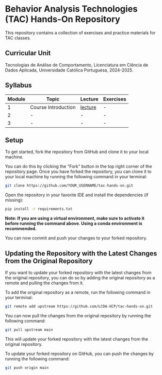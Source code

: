 # Behavior Analysis Technologies (TAC) Hands-On Repository

This repository contains a collection of exercises and practice materials for TAC classes.

## Curricular Unit
Tecnologias de Análise de Comportamento, Licenciatura em Ciência de Dados Aplicada, Universidade Católica Portuguesa, 2024-2025.

## Syllabus

| **Module** | **Topic**           | **Lecture**                          | **Exercises** |
| -- |---------------------|--------------------------------------|---------------|
| 1 | Course Introduction | [lecture](lectures/TAC-Session1.pdf) | -             |
| 2 | -                   | -                                    | -             |
| 3 | -                   | -                                    | -             |

## Setup

To get started, fork the repository from GitHub and clone it to your local machine.

You can do this by clicking the "Fork" button in the top right corner of the repository page. Once you have forked the repository, you can clone it to your local machine by running the following command in your terminal:

```bash
git clone https://github.com/YOUR_USERNAME/tac-hands-on.git
```

Open the repository in your favorite IDE and install the dependencies (if missing):
```bash
pip install -r requirements.txt
```

**Note: If you are using a virtual environment, make sure to activate it before running the command above. Using a conda environment is recommended.**

You can now commit and push your changes to your forked repository.

## Updating the Repository with the Latest Changes from the Original Repository

If you want to update your forked repository with the latest changes from the original repository, you can do so by adding the original repository as a remote and pulling the changes from it.

To add the original repository as a remote, run the following command in your terminal:

```bash
git remote add upstream https://github.com/LCDA-UCP/tac-hands-on.git
```

You can now pull the changes from the original repository by running the following command:

```bash
git pull upstream main
```

This will update your forked repository with the latest changes from the original repository.

To update your forked repository on GitHub, you can push the changes by running the following command:

```bash
git push origin main
```
